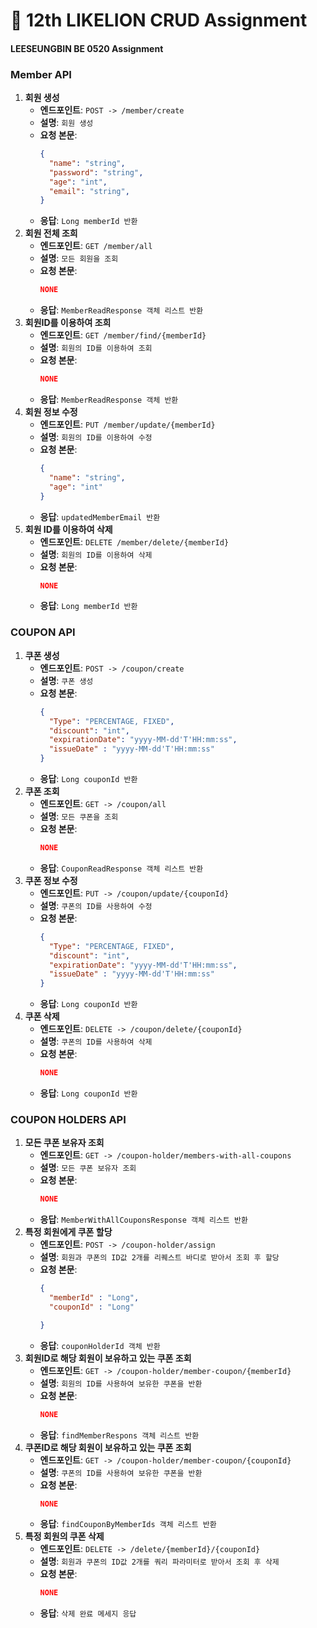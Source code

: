 # 🦁 12th LIKELION CRUD Assignment

#### **LEESEUNGBIN BE  0520 Assignment**

### Member API
1. **회원 생성**
    - **엔드포인트**: `POST -> /member/create`
    - **설명**: `회원 생성`
    - **요청 본문**:
        ```json
        {
          "name": "string",
          "password": "string",
          "age": "int",
          "email": "string",
        }
        ```
    - **응답**: `Long memberId 반환`
2. **회원 전체 조희**
    - **엔드포인트**: `GET /member/all`
    - **설명**: `모든 회원을 조회`
    - **요청 본문**:
        ```json
        NONE
        ```
    - **응답**: `MemberReadResponse 객체 리스트 반환`
3. **회원ID를 이용하여 조희**
    - **엔드포인트**: `GET /member/find/{memberId}`
    - **설명**: `회원의 ID를 이용하여 조회`
    - **요청 본문**:
        ```json
        NONE
        ```
    - **응답**: `MemberReadResponse 객체 반환`
3. **회원 정보 수정**
    - **엔드포인트**: `PUT /member/update/{memberId}`
    - **설명**: `회원의 ID를 이용하여 수정`
    - **요청 본문**:
        ```json
	    {
          "name": "string",
          "age": "int"
        }
        ```
    - **응답**: `updatedMemberEmail 반환`
4. **회원 ID를 이용하여 삭제**
    - **엔드포인트**: `DELETE /member/delete/{memberId}`
    - **설명**: `회원의 ID를 이용하여 삭제`
    - **요청 본문**:
        ```json
	    NONE
        ```
    - **응답**: `Long memberId 반환`
### COUPON API
1. **쿠폰 생성**
    - **엔드포인트**: `POST -> /coupon/create`
    - **설명**: `쿠폰 생성`
    - **요청 본문**:
        ```json
        {
          "Type": "PERCENTAGE, FIXED", 
          "discount": "int",
          "expirationDate": "yyyy-MM-dd'T'HH:mm:ss",
          "issueDate" : "yyyy-MM-dd'T'HH:mm:ss"
        }
        ```
    - **응답**: `Long couponId 반환`
2. **쿠폰 조회**
    - **엔드포인트**: `GET -> /coupon/all`
    - **설명**: `모든 쿠폰을 조회`
    - **요청 본문**:
        ```json
        NONE
        ```
    - **응답**: `CouponReadResponse 객체 리스트 반환`
3. **쿠폰 정보 수정**
    - **엔드포인트**: `PUT -> /coupon/update/{couponId}`
    - **설명**: `쿠폰의 ID를 사용하여 수정`
    - **요청 본문**:
        ```json
        {
          "Type": "PERCENTAGE, FIXED", 
          "discount": "int",
          "expirationDate": "yyyy-MM-dd'T'HH:mm:ss",
          "issueDate" : "yyyy-MM-dd'T'HH:mm:ss"
        }
        ```
    - **응답**: `Long couponId 반환`
4. **쿠폰 삭제**
    - **엔드포인트**: `DELETE -> /coupon/delete/{couponId}`
    - **설명**: `쿠폰의 ID를 사용하여 삭제`
    - **요청 본문**:
        ```json
        NONE
        ```
    - **응답**: `Long couponId 반환`
### COUPON HOLDERS API
1. **모든 쿠폰 보유자 조회**
    - **엔드포인트**: `GET -> /coupon-holder/members-with-all-coupons`
    - **설명**: `모든 쿠폰 보유자 조회`
    - **요청 본문**:
        ```json
        NONE
        ```
    - **응답**: `MemberWithAllCouponsResponse 객체 리스트 반환`
2. **특정 회원에게 쿠폰 할당**
    - **엔드포인트**: `POST -> /coupon-holder/assign`
    - **설명**: `회원과 쿠폰의 ID값 2개를 리퀘스트 바디로 받아서 조회 후 할당`
    - **요청 본문**:
        ```json
        {
          "memberId" : "Long",
          "couponId" : "Long"

        }
        ```
    - **응답**: `couponHolderId 객체 반환`
3. **회원ID로 해당 회원이 보유하고 있는 쿠폰 조회**
    - **엔드포인트**: `GET -> /coupon-holder/member-coupon/{memberId}`
    - **설명**: `회원의 ID를 사용하여 보유한 쿠폰을 반환`
    - **요청 본문**:
        ```json
        NONE    
        ```
    - **응답**: `findMemberRespons 객체 리스트 반환`
4. **쿠폰ID로 해당 회원이 보유하고 있는 쿠폰 조회**
    - **엔드포인트**: `GET -> /coupon-holder/member-coupon/{couponId}`
    - **설명**: `쿠폰의 ID를 사용하여 보유한 쿠폰을 반환`
    - **요청 본문**:
        ```json
        NONE
        ```
    - **응답**: `findCouponByMemberIds 객체 리스트 반환`
4. **특정 회원의 쿠폰 삭제**
    - **엔드포인트**: `DELETE -> /delete/{memberId}/{couponId}`
    - **설명**: `회원과 쿠폰의 ID값 2개를 쿼리 파라미터로 받아서 조회 후 삭제`
    - **요청 본문**:
        ```json
        NONE
        ```
    - **응답**: `삭제 완료 메세지 응답`
